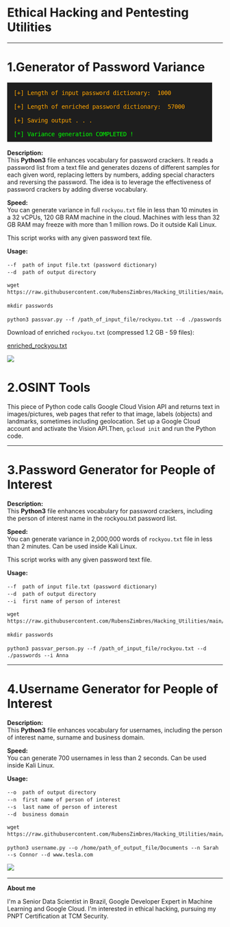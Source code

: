 # Ethical Hacking and Pentesting Utilities  
<hr>   
  
# 1.Generator of Password Variance  
  
<img src=https://github.com/RubensZimbres/Hacking_Utilities/blob/main/screen.png>
  
<b>Description:</b>  
This <b>Python3</b> file enhances vocabulary for password crackers. It reads a password list from a text file and generates dozens of different samples for each given word, replacing letters by numbers, adding special characters and reversing the password. The idea is to leverage the effectiveness of password crackers by adding diverse vocabulary.  
  
<b>Speed:</b>  
You can generate variance in full ```rockyou.txt``` file in less than 10 minutes in a 32 vCPUs, 120 GB RAM machine in the cloud. Machines with less than 32 GB RAM may freeze with more than 1 million rows. Do it outside Kali Linux. 

This script works with any given password text file.  
  
<b>Usage:</b>  
  
```--f  path of input file.txt (password dictionary)```  
```--d  path of output directory ```

  
```
wget https://raw.githubusercontent.com/RubensZimbres/Hacking_Utilities/main/Generator_rockyou/passvar.py  

mkdir passwords

python3 passvar.py --f /path_of_input_file/rockyou.txt --d ./passwords
```  
  
Download of enriched ```rockyou.txt``` (compressed 1.2 GB - 59 files):  

<a href="https://drive.google.com/file/d/19-7XVAtvdIM0IFs59cAgT_gDdoCz2Lll/view?usp=sharing">enriched_rockyou.txt</a>  
  
<img src=https://github.com/RubensZimbres/Hacking_Utilities/blob/main/rockyou.png>  
  
# 2.OSINT Tools
  
This piece of Python code calls Google Cloud Vision API and returns text in images/pictures, web pages that refer to that image, labels (objects) and landmarks, sometimes including geolocation. Set up a Google Cloud account and activate the Vision API.Then, ```gcloud init```  and run the Python code.
  
<hr>  
  
# 3.Password Generator for People of Interest  
  
<b>Description:</b>  
This <b>Python3</b> file enhances vocabulary for password crackers, including the person of interest name in the rockyou.txt password list.  
  
<b>Speed:</b>  
You can generate variance in 2,000,000 words of ```rockyou.txt``` file in less than 2 minutes. Can be used inside Kali Linux. 

This script works with any given password text file.  
  
<b>Usage:</b>  
  
```--f  path of input file.txt (password dictionary)```  
```--d  path of output directory ```  
```--i  first name of person of interest ```  

  
```
wget https://raw.githubusercontent.com/RubensZimbres/Hacking_Utilities/main/Person_of_interest/passvar_person.py  

mkdir passwords

python3 passvar_person.py --f /path_of_input_file/rockyou.txt --d ./passwords --i Anna
```  
  
<hr>  
  
# 4.Username Generator for People of Interest  
  
<b>Description:</b>  
This <b>Python3</b> file enhances vocabulary for usernames, including the person of interest name, surname and business domain.  
  
<b>Speed:</b>  
You can generate 700 usernames in less than 2 seconds. Can be used inside Kali Linux. 
  
<b>Usage:</b>  
  
```--o  path of output directory ```  
```--n  first name of person of interest ```  
```--s  last name of person of interest ```  
```--d  business domain ```  

  
```
wget https://raw.githubusercontent.com/RubensZimbres/Hacking_Utilities/main/Usernames/usernames.py 

python3 username.py --o /home/path_of_output_file/Documents --n Sarah --s Connor --d www.tesla.com
```  
  
<img src=https://github.com/RubensZimbres/Hacking_Utilities/blob/main/Usernames/username.png>
  
<hr>  
  
<b>About me</b>    
   
I'm a Senior Data Scientist in Brazil, Google Developer Expert in Machine Learning and Google Cloud. I'm interested in ethical hacking, pursuing my PNPT Certification at TCM Security.
